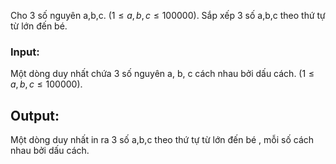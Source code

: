 Cho 3 số nguyên a,b,c. ($1 \le a, b, c \le 100000$).
Sắp xếp 3 số a,b,c theo thứ tự từ lớn đến bé.

### Input:

Một dòng duy nhất chứa 3 số nguyên a, b, c cách nhau bởi dấu cách.
($1 \le a, b, c \le 100000$).

## Output: 

Một dòng duy nhất in ra 3 số a,b,c theo thứ tự từ lớn đến bé , mỗi số cách nhau bởi dấu cách.